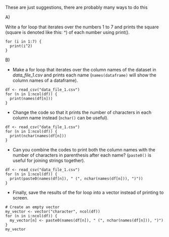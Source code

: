 These are just suggestions, there are probably many ways to do this

A)

Write a for loop that iterates over the numbers 1 to 7 and prints the square (square is denoted like this: ^) of each number using print().
```{r}
for (i in 1:7) {
  print(i^2)
}
```

B)
- Make a for loop that iterates over the column names of the dataset in *data_file_1.csv* and prints each name (`names(dataframe)` will show the column names of a dataframe).
```{r}
df <- read_csv("data_file_1.csv")
for (n in 1:ncol(df)) {
  print(names(df[n]))
}
```
- Change the code so that it prints the number of characters in each column name instead (`nchar()` can be useful).
```{r}
df <- read_csv("data_file_1.csv")
for (n in 1:ncol(df)) {
  print(nchar(names(df[n]))
}
```
- Can you combine the codes to print both the column names with the number of characters in parenthesis after each name? (`paste0()` is useful for joining strings together).
```{r}
df <- read_csv("data_file_1.csv")
for (n in 1:ncol(df)) {
  print(paste0(names(df[n]), " (", nchar(names(df[n])), ")"))
}
```

- Finally, save the results of the for loop into a vector instead of printing to screen.
```{r}
# Create an empty vector 
my_vector <- vector("character", ncol(df))
for (n in i:ncol(df)) {
  my_vector[n] <- paste0(names(df[n]), " (", nchar(names(df[n])), ")")
}
my_vector
```
